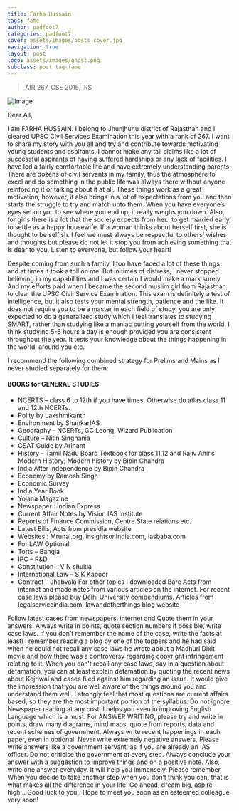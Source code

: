 ```yaml
---
title: Farha Hussain
tags: fame
author: padfoot7
categories: padfoot7
cover: assets/images/posts_cover.jpg
navigation: true
layout: post
logo: assets/images/ghost.png
subclass: post tag-fame
---
```


> AIR 267, CSE 2015, IRS

![Image](https://amu2ias.files.wordpress.com/2016/09/14138634_297158847316389_3808408826733944932_o.jpg?w=225&h=300)

Dear All,

I am FARHA HUSSAIN. I belong to Jhunjhunu district of Rajasthan and I cleared UPSC Civil Services Examination this year with a rank of 267. I want to share my story with you all and try and contribute towards motivating young students and aspirants. I cannot make any tall claims like a lot of successful aspirants of having suffered hardships or any lack of facilities. I have led a fairly comfortable life and have extremely understanding parents. There are dozens of civil servants in my family, thus the atmosphere to excel and do something in the public life was always there without anyone reinforcing it or talking about it at all. These things work as a great motivation, however, it also brings in a lot of expectations from you and then starts the struggle to try and match upto them. When you have everyone’s eyes set on you to see where you end up, it really weighs you down. Also, for girls there is a lot that the society expects from her.. to get married early, to settle as a happy housewife. If a woman thinks about herself first, she is thought to be selfish. I feel we must always be respectful to others’ wishes and thoughts but please do not let it stop you from achieving something that is dear to you. Listen to everyone, but follow your heart!

Despite coming from such a family, I too have faced a lot of these things and at times it took a toll on me. But in times of distress, I never stopped believing in my capabilities and I was certain I would make a mark surely. And my efforts paid when I became the second muslim girl from Rajasthan to clear the UPSC Civil Service Examination. This exam is definitely a test of intelligence, but it also tests your mental strength, patience and the like. It does not require you to be a master in each field of study, you are only expected to do a generalized study which I feel translates to studying SMART, rather than studying like a maniac cutting yourself from the world. I think studying 5-6 hours a day is enough provided you are consistent throughout the year. It tests your knowledge about the things happening in the world, around you etc.

I recommend the following combined strategy for Prelims and Mains as I never studied separately for them:
#### BOOKS for GENERAL STUDIES:
* NCERTS – class 6 to 12th if you have times. Otherwise do atlas class 11 and 12th NCERTs.
* Polity by Lakshmikanth
* Environment by ShankarIAS
* Geography – NCERTs, GC Leong, Wizard Publication
* Culture – Nitin Singhania
* CSAT Guide by Arihant
* History – Tamil Nadu Board Textbook for class 11,12 and Rajiv Ahir’s Modern History; Modern history by Bipin Chandra
* India After Independence by Bipin Chandra
* Economy by Ramesh Singh
* Economic Survey
* India Year Book
* Yojana Magazine
* Newspaper : Indian Express
* Current Affair Notes by Vision IAS Institute
* Reports of Finance Commission, Centre State relations etc.
* Latest Bills, Acts from presidia website
* Websites : Mrunal.org, insightsonindia.com, iasbaba.com
* For LAW Optional:
* Torts – Bangia
* IPC – R&D
* Constitution – V N shukla
* International Law – S K Kapoor
* Contract – Jhabvala
For other topics I downloaded Bare Acts from internet and made notes from various articles on the internet. For recent case laws please buy Delhi University compendiums.
Articles from legalserviceindia.com, lawandotherthings blog website

Follow latest cases from newspapers, internet and Quote them in your answers! Always write in points, quote section numbers if possible, write case laws. If you don’t remember the name of the case, write the facts at least! I remember reading a blog by one of the toppers and he had said when he could not recall any case laws he wrote about a Madhuri Dixit movie and how there was a controversy regarding copyright infringement relating to it.
When you can’t recall any case laws, say in a question about defamation, you can at least explain defamation by quoting the recent news about Kejriwal and cases filed against him regarding an issue. It would give the impression that you are well aware of the things around you and understand them well.
I strongly feel that most questions are current affairs based, so they are the most important portion of the syllabus. Do not ignore Newspaper reading at any cost. I helps you even in improving English Language which is a must. For ANSWER WRITING, please try and write in points, draw many diagrams, mind maps, quote from reports, data and recent schemes of government. Always write recent happenings in each paper, even in optional.
Never write extremely negative answers. Please write answers like a government servant, as if you are already an IAS officer. Do not criticise the government at every step. Always conclude your answer with a suggestion to improve things and on a positive note. Also, write one answer everyday. It will help you immensely.
Please remember, When you decide to take another step when you don’t think you can, that is what makes all the difference in your life! Go ahead, dream big, aspire high… Good luck to you.. Hope to meet you soon as an esteemed colleague very soon!